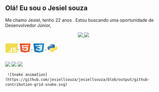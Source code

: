 ## Olá! Eu sou o Jesiel souza


Me chamo Jesiel, tenho 22 anos . Estou buscando uma 
oportunidade de Desenvolvedor Júnior,


<div align="center">
  <a href="https://github.com/jesiellsouza">
  <img height="180em" src="https://github-readme-stats.vercel.app/api?username=jesiellsouza&show_icons=true&theme=dark&include_all_commits=true&count_private=true"/>
  <img height="180em" src="https://github-readme-stats.vercel.app/api/top-langs/?username=jesiellsouza&layout=compact&langs_count=7&theme=dark"/>
</div>
  
  <div style="display: inline_block"><br>
  <img align="center" alt="jesiel-Js" height="30" width="40" src="https://raw.githubusercontent.com/devicons/devicon/master/icons/javascript/javascript-plain.svg">
  <img align="center" alt="jesiel-HTML" height="30" width="40" src="https://raw.githubusercontent.com/devicons/devicon/master/icons/html5/html5-original.svg">
  <img align="center" alt="jesiel-CSS" height="30" width="40" src="https://raw.githubusercontent.com/devicons/devicon/master/icons/css3/css3-original.svg">
  <img align="center" alt="jesiel-Python" height="30" width="40" src="https://raw.githubusercontent.com/devicons/devicon/master/icons/python/python-original.svg">
  
</div>
  
  ##
  
  <div> 

  <a href="https://instagram.com/jesielsouza_1" target="_blank"><img src="https://img.shields.io/badge/-Instagram-%23E4405F?style=for-the-badge&logo=instagram&logoColor=white" target="_blank"></a> 
  <a href = "mailto:jesiel_123@live.com"><img src="https://img.shields.io/badge/Microsoft_Outlook-0078D4?style=for-the-badge&logo=microsoft-outlook&logoColor=white" target="_blank"></a>
  <a href="https://www.linkedin.com/in/jesiel-souza-costa-953206108" target="_blank"><img src="https://img.shields.io/badge/-LinkedIn-%230077B5?style=for-the-badge&logo=linkedin&logoColor=white" target="_blank"></a>
    
     ![Snake animation](https://github.com/jesiellsouza/jesiellsouza/blob/output/github-contribution-grid-snake.svg)
 
</div>
